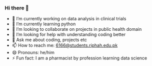### Hi there 👋
- 🔭 I’m currently working on data analysis in clinical trials
- 🌱 I’m currently learning python
- 👯 I’m looking to collaborate on projects in public health domain
- 🤔 I’m looking for help with understanding coding better
- 💬 Ask me about coding, projects etc
- 📫 How to reach me: 6166@students.riphah.edu.pk
- 😄 Pronouns: he/him
- ⚡ Fun fact: I am a pharmacist by profession learning data science

<!--
**Zain-Amin/Zain-Amin** is a ✨ _special_ ✨ repository because its `README.md` (this file) appears on your GitHub profile.

Here are some ideas to get you started:

- 🔭 I’m currently working on data analysis in clinical trials
- 🌱 I’m currently learning python
- 👯 I’m looking to collaborate on projects in public health domain
- 🤔 I’m looking for help with understanding coding better
- 💬 Ask me about coding, projects etc
- 📫 How to reach me: 6166@students.riphah.edu.pk
- 😄 Pronouns: he/him
- ⚡ Fun fact: I am a pharmacist by profession learning data science
-->
